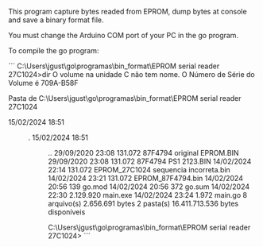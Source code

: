 This program capture bytes readed from EPROM, dump bytes at console and save a binary format file. 

You must change the Arduino COM port of your PC in the go program. 

To compile the go program: 


´´´
C:\Users\jgust\go\programas\bin_format\EPROM serial reader 27C1024>dir
 O volume na unidade C não tem nome.
 O Número de Série do Volume é 709A-B58F

 Pasta de C:\Users\jgust\go\programas\bin_format\EPROM serial reader 27C1024

15/02/2024  18:51    <DIR>          .
15/02/2024  18:51    <DIR>          ..
29/09/2020  23:08           131.072 87F4794 original EPROM.BIN
29/09/2020  23:08           131.072 87F4794 PS1 2123.BIN
14/02/2024  22:14           131.072 EPROM_27C1024 sequencia incorreta.bin
14/02/2024  23:21           131.072 EPROM_87F4794.bin
14/02/2024  20:56               139 go.mod
14/02/2024  20:56               372 go.sum
14/02/2024  22:30         2.129.920 main.exe
14/02/2024  23:24             1.972 main.go
               8 arquivo(s)      2.656.691 bytes
               2 pasta(s)   16.411.713.536 bytes disponíveis

C:\Users\jgust\go\programas\bin_format\EPROM serial reader 27C1024>
´´´

